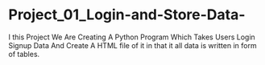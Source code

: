# Project_01_Login-and-Store-Data-
I this Project We Are Creating A Python Program Which Takes Users Login Signup Data And Create A HTML file of it in that it all data is written in form of tables. 
